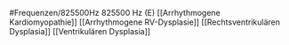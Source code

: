 #Frequenzen/825500Hz
825500 Hz (E)
[[Arrhythmogene Kardiomyopathie]]
[[Arrhythmogene RV-Dysplasie]]
[[Rechtsventrikulären Dysplasia]]
[[Ventrikulären Dysplasia]]